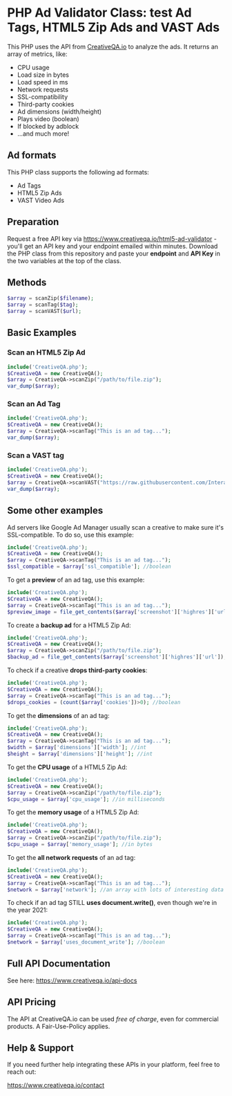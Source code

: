 # PHP Ad Validator Class: test Ad Tags, HTML5 Zip Ads and VAST Ads

This PHP uses the API from [CreativeQA.io](https://www.creativeqa.io) to analyze the ads. It returns an array of metrics, like:

* CPU usage
* Load size in bytes
* Load speed in ms
* Network requests
* SSL-compatibility
* Third-party cookies
* Ad dimensions (width/height)
* Plays video (boolean)
* If blocked by adblock
* ...and much more!

## Ad formats
This PHP class supports the following ad formats:

* Ad Tags
* HTML5 Zip Ads
* VAST Video Ads

## Preparation
Request a free API key via https://www.creativeqa.io/html5-ad-validator - you'll get an API key and your endpoint emailed within minutes. Download the PHP class from this repository and paste your **endpoint** and **API Key** in the two variables at the top of the class.

## Methods
```php
$array = scanZip($filename);
$array = scanTag($tag);
$array = scanVAST($url);
```

## Basic Examples

### Scan an HTML5 Zip Ad
```php
include('CreativeQA.php');
$CreativeQA = new CreativeQA();
$array = CreativeQA->scanZip("/path/to/file.zip");
var_dump($array);
```

### Scan an Ad Tag
```php
include('CreativeQA.php');
$CreativeQA = new CreativeQA();
$array = CreativeQA->scanTag("This is an ad tag...");
var_dump($array);
```

### Scan a VAST tag
```php
include('CreativeQA.php');
$CreativeQA = new CreativeQA();
$array = CreativeQA->scanVAST("https://raw.githubusercontent.com/InteractiveAdvertisingBureau/VAST_Samples/master/VAST%203.0%20Samples/Inline_Companion_Tag-test.xml");
var_dump($array);
```

## Some other examples
Ad servers like Google Ad Manager usually scan a creative to make sure it's SSL-compatible. To do so, use this example:
```php
include('CreativeQA.php');
$CreativeQA = new CreativeQA();
$array = CreativeQA->scanTag("This is an ad tag...");
$ssl_compatible = $array['ssl_compatible']; //boolean
```

To get a **preview** of an ad tag, use this example:
```php
include('CreativeQA.php');
$CreativeQA = new CreativeQA();
$array = CreativeQA->scanTag("This is an ad tag...");
$preview_image = file_get_contents($array['screenshot']['highres']['url']); //holds image in binary format
```

To create a **backup ad** for a HTML5 Zip Ad:
```php
include('CreativeQA.php');
$CreativeQA = new CreativeQA();
$array = CreativeQA->scanZip("/path/to/file.zip");
$backup_ad = file_get_contents($array['screenshot']['highres']['url']); //holds image in binary format
```

To check if a creative **drops third-party cookies**:
```php
include('CreativeQA.php');
$CreativeQA = new CreativeQA();
$array = CreativeQA->scanTag("This is an ad tag...");
$drops_cookies = (count($array['cookies'])>0); //boolean
```

To get the **dimensions** of an ad tag:
```php
include('CreativeQA.php');
$CreativeQA = new CreativeQA();
$array = CreativeQA->scanTag("This is an ad tag...");
$width = $array['dimensions']['width']; //int
$height = $array['dimensions']['height']; //int
```

To get the **CPU usage** of a HTML5 Zip Ad:
```php
include('CreativeQA.php');
$CreativeQA = new CreativeQA();
$array = CreativeQA->scanZip("/path/to/file.zip");
$cpu_usage = $array['cpu_usage']; //in milliseconds
```

To get the **memory usage** of a HTML5 Zip Ad:
```php
include('CreativeQA.php');
$CreativeQA = new CreativeQA();
$array = CreativeQA->scanZip("/path/to/file.zip");
$cpu_usage = $array['memory_usage']; //in bytes
```

To get the **all network requests** of an ad tag:
```php
include('CreativeQA.php');
$CreativeQA = new CreativeQA();
$array = CreativeQA->scanTag("This is an ad tag...");
$network = $array['network']; //an array with lots of interesting data
```

To check if an ad tag STILL **uses document.write()**, even though we're in the year 2021:
```php
include('CreativeQA.php');
$CreativeQA = new CreativeQA();
$array = CreativeQA->scanTag("This is an ad tag...");
$network = $array['uses_document_write']; //boolean
```

## Full API Documentation
See here: https://www.creativeqa.io/api-docs

## API Pricing
The API at CreativeQA.io can be used *free of charge*, even for commercial products. A Fair-Use-Policy applies.

## Help & Support
If you need further help integrating these APIs in your platform, feel free to reach out:

https://www.creativeqa.io/contact
